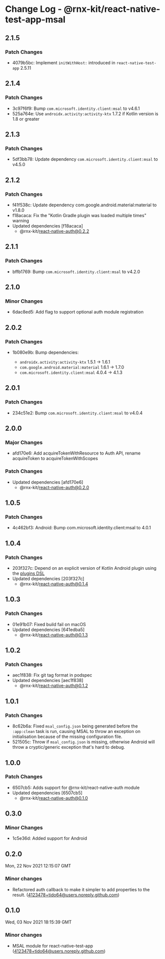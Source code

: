 # Change Log - @rnx-kit/react-native-test-app-msal

## 2.1.5

### Patch Changes

- 4079b5bc: Implement `initWithHost:` introduced in `react-native-test-app` 2.5.11

## 2.1.4

### Patch Changes

- 3c97f6f9: Bump `com.microsoft.identity.client:msal` to v4.6.1
- 525a764e: Use `androidx.activity:activity-ktx` 1.7.2 if Kotlin version is 1.8 or greater

## 2.1.3

### Patch Changes

- 5df3bb78: Update dependency `com.microsoft.identity.client:msal` to v4.5.0

## 2.1.2

### Patch Changes

- f41f538c: Update dependency com.google.android.material:material to v1.8.0
- f18acaca: Fix the "Kotlin Gradle plugin was loaded multiple times" warning
- Updated dependencies [f18acaca]
  - @rnx-kit/react-native-auth@0.2.2

## 2.1.1

### Patch Changes

- bffb1769: Bump `com.microsoft.identity.client:msal` to v4.2.0

## 2.1.0

### Minor Changes

- 6dac8ed5: Add flag to support optional auth module registration

## 2.0.2

### Patch Changes

- 1b080e9b: Bump dependencies:

  - `androidx.activity:activity-ktx` 1.5.1 -> 1.6.1
  - `com.google.android.material:material` 1.6.1 -> 1.7.0
  - `com.microsoft.identity.client:msal` 4.0.4 -> 4.1.3

## 2.0.1

### Patch Changes

- 234c51e2: Bump `com.microsoft.identity.client:msal` to v4.0.4

## 2.0.0

### Major Changes

- afd170e6: Add acquireTokenWithResource to Auth API, rename acquireToken to acquireTokenWithScopes

### Patch Changes

- Updated dependencies [afd170e6]
  - @rnx-kit/react-native-auth@0.2.0

## 1.0.5

### Patch Changes

- 4c462bf3: Android: Bump com.microsoft.identity.client:msal to 4.0.1

## 1.0.4

### Patch Changes

- 203f327c: Depend on an explicit version of Kotlin Android plugin using the [plugins DSL](https://docs.gradle.org/current/userguide/plugins.html#sec:plugins_block)
- Updated dependencies [203f327c]
  - @rnx-kit/react-native-auth@0.1.4

## 1.0.3

### Patch Changes

- 01e91b07: Fixed build fail on macOS
- Updated dependencies [641edba5]
  - @rnx-kit/react-native-auth@0.1.3

## 1.0.2

### Patch Changes

- aec1f838: Fix git tag format in podspec
- Updated dependencies [aec1f838]
  - @rnx-kit/react-native-auth@0.1.2

## 1.0.1

### Patch Changes

- 8c62b6a: Fixed `msal_config.json` being generated before the `:app:clean` task is run, causing MSAL to throw an exception on initialisation because of the missing configuration file.
- 521505c: Throw if `msal_config.json` is missing, otherwise Android will throw a cryptic/generic exception that's hard to debug.

## 1.0.0

### Patch Changes

- 6507cb5: Adds support for @rnx-kit/react-native-auth module
- Updated dependencies [6507cb5]
  - @rnx-kit/react-native-auth@0.1.0

## 0.3.0

### Minor Changes

- 1c5e36d: Added support for Android

## 0.2.0

Mon, 22 Nov 2021 12:15:07 GMT

### Minor changes

- Refactored auth callback to make it simpler to add properties to the result. (4123478+tido64@users.noreply.github.com)

## 0.1.0

Wed, 03 Nov 2021 18:15:39 GMT

### Minor changes

- MSAL module for react-native-test-app (4123478+tido64@users.noreply.github.com)
